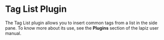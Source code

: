 # Tag List Plugin   

The Tag List plugin allows you to insert common tags from a list in the side pane. To know more about its use, see the **Plugins** section of the lapiz user manual.